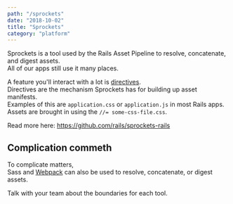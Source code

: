 ```yaml
---
path: "/sprockets"
date: "2018-10-02"
title: "Sprockets"
category: "platform"
---
```


Sprockets is a tool used by the Rails Asset Pipeline to resolve, concatenate, and digest assets.  
All of our apps still use it many places.  

A feature you'll interact with a lot is [directives](https://github.com/rails/sprockets/blob/master/guides/how_sprockets_works.md#directives).  
Directives are the mechanism Sprockets has for building up asset manifests.  
Examples of this are `application.css` or `application.js` in most Rails apps.  
Assets are brought in using the `//= some-css-file.css`.  

Read more here: https://github.com/rails/sprockets-rails

## Complication commeth
To complicate matters,  
Sass and [Webpack](/webpack) can also be used to resolve, concatenate, or digest assets.  

Talk with your team about the boundaries for each tool.